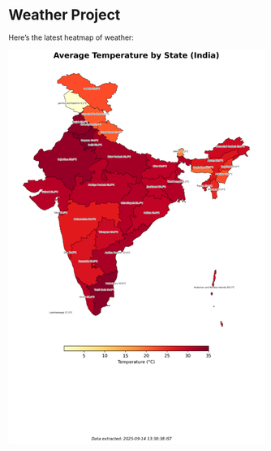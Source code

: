 # Weather Project

Here’s the latest heatmap of weather:

![India Heatmap](docs/assets/india_heatmap.png?v=C67628)
